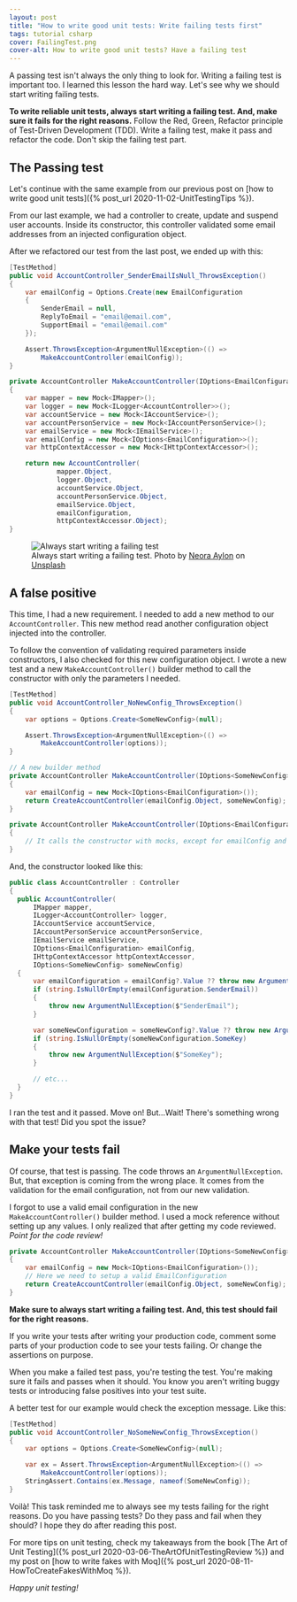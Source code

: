 ```yaml
---
layout: post
title: "How to write good unit tests: Write failing tests first"
tags: tutorial csharp
cover: FailingTest.png
cover-alt: How to write good unit tests? Have a failing test
---
```


A passing test isn't always the only thing to look for. Writing a failing test is important too. I learned this lesson the hard way. Let's see why we should start writing failing tests.

**To write reliable unit tests, always start writing a failing test. And, make sure it fails for the right reasons.** Follow the Red, Green, Refactor principle of Test-Driven Development (TDD). Write a failing test, make it pass and refactor the code. Don't skip the failing test part.

## The Passing test

Let's continue with the same example from our previous post on [how to write good unit tests]({% post_url 2020-11-02-UnitTestingTips %}).

From our last example, we had a controller to create, update and suspend user accounts. Inside its constructor, this controller validated some email addresses from an injected configuration object.

After we refactored our test from the last post, we ended up with this:

```csharp
[TestMethod]
public void AccountController_SenderEmailIsNull_ThrowsException()
{
    var emailConfig = Options.Create(new EmailConfiguration
    {
        SenderEmail = null,
        ReplyToEmail = "email@email.com",
        SupportEmail = "email@email.com"
    });

    Assert.ThrowsException<ArgumentNullException>(() =>
        MakeAccountController(emailConfig));
}

private AccountController MakeAccountController(IOptions<EmailConfiguration> emailConfiguration)
{
    var mapper = new Mock<IMapper>();
    var logger = new Mock<ILogger<AccountController>>();
    var accountService = new Mock<IAccountService>();
    var accountPersonService = new Mock<IAccountPersonService>();
    var emailService = new Mock<IEmailService>();
    var emailConfig = new Mock<IOptions<EmailConfiguration>>();
    var httpContextAccessor = new Mock<IHttpContextAccessor>();

    return new AccountController(
            mapper.Object,
            logger.Object,
            accountService.Object,
            accountPersonService.Object,
            emailService.Object,
            emailConfiguration,
            httpContextAccessor.Object);
}
```

<figure>
<img src="https://images.unsplash.com/photo-1521925410155-c49b38ec65ac?crop=entropy&cs=tinysrgb&fit=crop&fm=jpg&h=400&ixid=MXwxfDB8MXxhbGx8fHx8fHx8fA&ixlib=rb-1.2.1&q=80&utm_campaign=api-credit&utm_medium=referral&utm_source=unsplash_source&w=600" alt="Always start writing a failing test" />

<figcaption>Always start writing a failing test. <span>Photo by <a href="https://unsplash.com/@loveneora?utm_source=unsplash&amp;utm_medium=referral&amp;utm_content=creditCopyText">Neora Aylon</a> on <a href="https://unsplash.com/?utm_source=unsplash&amp;utm_medium=referral&amp;utm_content=creditCopyText">Unsplash</a></span></figcaption>
</figure>

## A false positive

This time, I had a new requirement. I needed to add a new method to our `AccountController`. This new method read another configuration object injected into the controller.

To follow the convention of validating required parameters inside constructors, I also checked for this new configuration object. I wrote a new test and a new `MakeAccountController()` builder method to call the constructor with only the parameters I needed.

```csharp
[TestMethod]
public void AccountController_NoNewConfig_ThrowsException()
{
    var options = Options.Create<SomeNewConfig>(null);

    Assert.ThrowsException<ArgumentNullException>(() =>
        MakeAccountController(options));
}

// A new builder method
private AccountController MakeAccountController(IOptions<SomeNewConfig> someNewConfig)
{
    var emailConfig = new Mock<IOptions<EmailConfiguration>());
    return CreateAccountController(emailConfig.Object, someNewConfig);
}

private AccountController MakeAccountController(IOptions<EmailConfiguration> emailConfig, IOptions<SomeNewConfig> someNewConfig)
{
    // It calls the constructor with mocks, except for emailConfig and someNewConfig
}
```

And, the constructor looked like this:

```csharp
public class AccountController : Controller
{
  public AccountController(
      IMapper mapper,
      ILogger<AccountController> logger,
      IAccountService accountService,
      IAccountPersonService accountPersonService,
      IEmailService emailService,
      IOptions<EmailConfiguration> emailConfig,
      IHttpContextAccessor httpContextAccessor,
      IOptions<SomeNewConfig> someNewConfig)
  {
      var emailConfiguration = emailConfig?.Value ?? throw new ArgumentNullException($"EmailConfiguration");
      if (string.IsNullOrEmpty(emailConfiguration.SenderEmail))
      {
          throw new ArgumentNullException($"SenderEmail");
      }

      var someNewConfiguration = someNewConfig?.Value ?? throw new ArgumentNullException($"SomeNewConfig");
      if (string.IsNullOrEmpty(someNewConfiguration.SomeKey)
      {
          throw new ArgumentNullException($"SomeKey");
      }

      // etc...
  }
}
```

I ran the test and it passed. Move on! But...Wait! There's something wrong with that test! Did you spot the issue?

## Make your tests fail

Of course, that test is passing. The code throws an `ArgumentNullException`. But, that exception is coming from the wrong place. It comes from the validation for the email configuration, not from our new validation.

I forgot to use a valid email configuration in the new `MakeAccountController()` builder method. I used a mock reference without setting up any values. I only realized that after getting my code reviewed. _Point for the code review!_

```csharp
private AccountController MakeAccountController(IOptions<SomeNewConfig> someNewConfig)
{
    var emailConfig = new Mock<IOptions<EmailConfiguration>());
    // Here we need to setup a valid EmailConfiguration
    return CreateAccountController(emailConfig.Object, someNewConfig);
}
```

**Make sure to always start writing a failing test. And, this test should fail for the right reasons.**

If you write your tests after writing your production code, comment some parts of your production code to see your tests failing. Or change the assertions on purpose.

When you make a failed test pass, you're testing the test. You're making sure it fails and passes when it should. You know you aren't writing buggy tests or introducing false positives into your test suite.

A better test for our example would check the exception message. Like this:

```csharp
[TestMethod]
public void AccountController_NoSomeNewConfig_ThrowsException()
{
    var options = Options.Create<SomeNewConfig>(null);

    var ex = Assert.ThrowsException<ArgumentNullException>(() => 
        MakeAccountController(options));
    StringAssert.Contains(ex.Message, nameof(SomeNewConfig));
}
```

Voilà! This task reminded me to always see my tests failing for the right reasons. Do you have passing tests? Do they pass and fail when they should? I hope they do after reading this post.

For more tips on unit testing, check my takeaways from the book [The Art of Unit Testing]({% post_url 2020-03-06-TheArtOfUnitTestingReview %}) and my post on [how to write fakes with Moq]({% post_url 2020-08-11-HowToCreateFakesWithMoq %}).

_Happy unit testing!_
